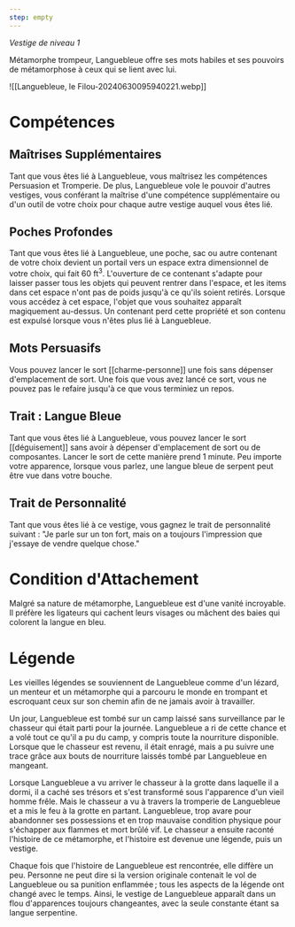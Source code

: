```yaml
---
step: empty
---
```

*Vestige de niveau 1*

Métamorphe trompeur, Languebleue offre ses mots habiles et ses pouvoirs de métamorphose à ceux qui se lient avec lui.

![[Languebleue, le Filou-20240630095940221.webp]]
# Compétences

## Maîtrises Supplémentaires
Tant que vous êtes lié à Languebleue, vous maîtrisez les compétences Persuasion et Tromperie. De plus, Languebleue vole le pouvoir d'autres vestiges, vous conférant la maîtrise d'une compétence supplémentaire ou d'un outil de votre choix pour chaque autre vestige auquel vous êtes lié.

## Poches Profondes
Tant que vous êtes lié à Languebleue, une poche, sac ou autre contenant de votre choix devient un portail vers un espace extra dimensionnel de votre choix, qui fait 60 ft$^3$. L'ouverture de ce contenant s'adapte pour laisser passer tous les objets qui peuvent rentrer dans l'espace, et les items dans cet espace n'ont pas de poids jusqu'à ce qu'ils soient retirés. Lorsque vous accédez à cet espace, l'objet que vous souhaitez apparaît magiquement au-dessus. Un contenant perd cette propriété et son contenu est expulsé lorsque vous n'êtes plus lié à Languebleue.

## Mots Persuasifs
Vous pouvez lancer le sort [[charme-personne]] une fois sans dépenser d'emplacement de sort. Une fois que vous avez lancé ce sort, vous ne pouvez pas le refaire jusqu'à ce que vous terminiez un repos.

## Trait : Langue Bleue
Tant que vous êtes lié à Languebleue, vous pouvez lancer le sort [[déguisement]] sans avoir à dépenser d'emplacement de sort ou de composantes. Lancer le sort de cette manière prend 1 minute. Peu importe votre apparence, lorsque vous parlez, une langue bleue de serpent peut être vue dans votre bouche.

## Trait de Personnalité
Tant que vous êtes lié à ce vestige, vous gagnez le trait de personnalité suivant : "Je parle sur un ton fort, mais on a toujours l'impression que j'essaye de vendre quelque chose."

# Condition d'Attachement

Malgré sa nature de métamorphe, Languebleue est d'une vanité incroyable. Il préfère les ligateurs qui cachent leurs visages ou mâchent des baies qui colorent la langue en bleu.
# Légende

Les vieilles légendes se souviennent de Languebleue comme d'un lézard, un menteur et un métamorphe qui a parcouru le monde en trompant et escroquant ceux sur son chemin afin de ne jamais avoir à travailler.

Un jour, Languebleue est tombé sur un camp laissé sans surveillance par le chasseur qui était parti pour la journée. Languebleue a ri de cette chance et a volé tout ce qu'il a pu du camp, y compris toute la nourriture disponible. Lorsque que le chasseur est revenu, il était enragé, mais a pu suivre une trace grâce aux bouts de nourriture laissés tombé par Languebleue en mangeant.

Lorsque Languebleue a vu arriver le chasseur à la grotte dans laquelle il a dormi, il a caché ses trésors et s'est transformé sous l'apparence d'un vieil homme frêle. Mais le chasseur a vu à travers la tromperie de Languebleue et a mis le feu à la grotte en partant. Languebleue, trop avare pour abandonner ses possessions et en trop mauvaise condition physique pour s'échapper aux flammes et mort brûlé vif. Le chasseur a ensuite raconté l'histoire de ce métamorphe, et l'histoire est devenue une légende, puis un vestige.

Chaque fois que l'histoire de Languebleue est rencontrée, elle diffère un peu. Personne ne peut dire si la version originale contenait le vol de Languebleue ou sa punition enflammée ; tous les aspects de la légende ont changé avec le temps. Ainsi, le vestige de Languebleue apparaît dans un flou d'apparences toujours changeantes, avec la seule constante étant sa langue serpentine.